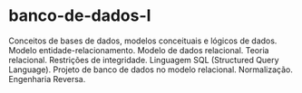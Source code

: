 # banco-de-dados-I
Conceitos de bases de dados, modelos conceituais e lógicos de dados. Modelo entidade-relacionamento. Modelo de dados relacional. Teoria relacional. Restrições de integridade. Linguagem SQL (Structured Query Language). Projeto de banco de dados no modelo relacional. Normalização. Engenharia Reversa.
